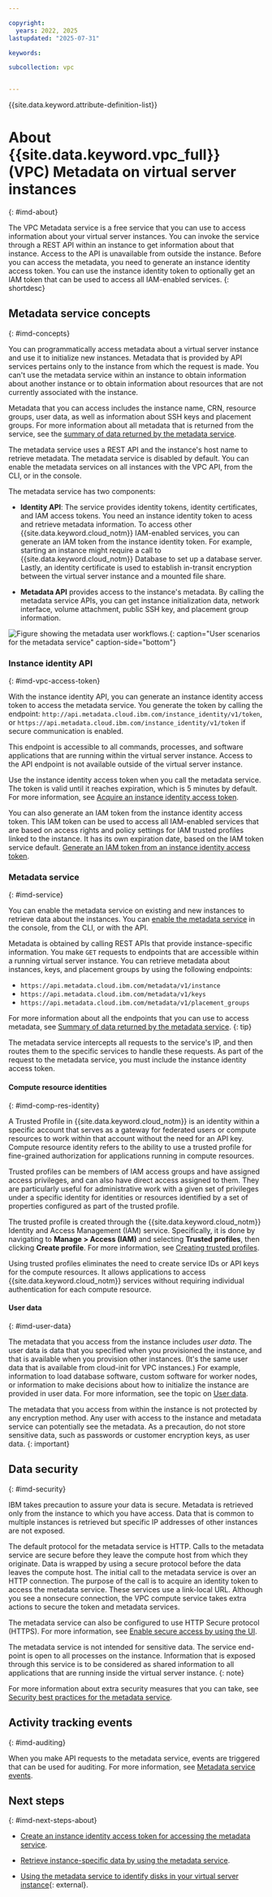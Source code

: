 ```yaml
---

copyright:
  years: 2022, 2025
lastupdated: "2025-07-31"

keywords:

subcollection: vpc


---
```


{{site.data.keyword.attribute-definition-list}}

# About {{site.data.keyword.vpc_full}} (VPC) Metadata on virtual server instances
{: #imd-about}

The VPC Metadata service is a free service that you can use to access information about your virtual server instances. You can invoke the service through a REST API within an instance to get information about that instance. Access to the API is unavailable from outside the instance. Before you can access the metadata, you need to generate an instance identity access token. You can use the instance identity token to optionally get an IAM token that can be used to access all IAM-enabled services.
{: shortdesc}

## Metadata service concepts
{: #imd-concepts}

You can programmatically access metadata about a virtual server instance and use it to initialize new instances. Metadata that is provided by API services pertains only to the instance from which the request is made. You can't use the metadata service within an instance to obtain information about another instance or to obtain information about resources that are not currently associated with the instance.

Metadata that you can access includes the instance name, CRN, resource groups, user data, as well as information about SSH keys and placement groups. For more information about all metadata that is returned from the service, see the [summary of data returned by the metadata service](/docs/vpc?topic=vpc-imd-metadata-summary).

The metadata service uses a REST API and the instance's host name to retrieve metadata. The metadata service is disabled by default. You can enable the metadata services on all instances with the VPC API, from the CLI, or in the console.

The metadata service has two components:

* **Identity API**: The service provides identity tokens, identity certificates, and IAM access tokens. You need an instance identity token to acess and retrieve metadata information. To access other {{site.data.keyword.cloud_notm}} IAM-enabled services, you can generate an IAM token from the instance identity token. For example, starting an instance might require a call to {{site.data.keyword.cloud_notm}} Database to set up a database server. Lastly, an identity certificate is used to establish in-transit encryption between the virtual server instance and a mounted file share.

* **Metadata API** provides access to the instance's metadata. By calling the metadata service APIs, you can get instance initialization data, network interface, volume attachment, public SSH key, and placement group information.

![Figure showing the metadata user workflows.](/images/metadata-service-user-workflow.png "Figure showing the metadata user workflows."){: caption="User scenarios for the metadata service" caption-side="bottom"}

### Instance identity API 
{: #imd-vpc-access-token}

With the instance identity API, you can generate an instance identity access token to access the metadata service. You generate the token by calling the endpoint: `http://api.metadata.cloud.ibm.com/instance_identity/v1/token`, or `https://api.metadata.cloud.ibm.com/instance_identity/v1/token` if secure communication is enabled. 

This endpoint is accessible to all commands, processes, and software applications that are running within the virtual server instance. Access to the API endpoint is not available outside of the virtual server instance.

Use the instance identity access token when you call the metadata service. The token is valid until it reaches expiration, which is 5 minutes by default. For more information, see [Acquire an instance identity access token](/docs/vpc?topic=vpc-imd-identity-operations#imd-json-token).

You can also generate an IAM token from the instance identity access token. This IAM token can be used to access all IAM-enabled services that are based on access rights and policy settings for IAM trusted profiles linked to the instance. It has its own expiration date, based on the IAM token service default. [Generate an IAM token from an instance identity access token](/docs/vpc?topic=vpc-imd-identity-operations#imd-token-exchange).

### Metadata service
{: #imd-service}

You can enable the metadata service on existing and new instances to retrieve data about the instances. You can [enable the metadata service](/docs/vpc?topic=vpc-imd-configure-service&interface=ui#imd-metadata-service-enable) in the console, from the CLI, or with the API.

Metadata is obtained by calling REST APIs that provide instance-specific information. You make `GET` requests to endpoints that are accessible within a running virtual server instance. You can retrieve metadata about instances, keys, and placement groups by using the following endpoints:

* `https://api.metadata.cloud.ibm.com/metadata/v1/instance`
* `https://api.metadata.cloud.ibm.com/metadata/v1/keys`
* `https://api.metadata.cloud.ibm.com/metadata/v1/placement_groups`

For more information about all the endpoints that you can use to access metadata, see [Summary of data returned by the metadata service](/docs/vpc?topic=vpc-imd-metadata-summary).
{: tip}

The metadata service intercepts all requests to the service's IP, and then routes them to the specific services to handle these requests. As part of the request to the metadata service, you must include the instance identity access token.

#### Compute resource identities
{: #imd-comp-res-identity}

A Trusted Profile in {{site.data.keyword.cloud_notm}} is an identity within a specific account that serves as a gateway for federated users or compute resources to work within that account without the need for an API key. Compute resource identity refers to the ability to use a trusted profile for fine-grained authorization for applications running in compute resources.

Trusted profiles can be members of IAM access groups and have assigned access privileges, and can also have direct access assigned to them. They are particularly useful for administrative work with a given set of privileges under a specific identity for identities or resources identified by a set of properties configured as part of the trusted profile.

The trusted profile is created through the {{site.data.keyword.cloud_notm}} Identity and Access Management (IAM) service. Specifically, it is done by navigating to **Manage > Access (IAM)** and selecting **Trusted profiles**, then clicking **Create profile**. For more information, see [Creating trusted profiles](/docs/account?topic=account-create-trusted-profile).

Using trusted profiles eliminates the need to create service IDs or API keys for the compute resources. It allows applications to access {{site.data.keyword.cloud_notm}} services without requiring individual authentication for each compute resource.

#### User data
{: #imd-user-data}

The metadata that you access from the instance includes _user data_. The user data is data that you specified when you provisioned the instance, and that is available when you provision other instances. (It's the same user data that is available from cloud-init for VPC instances.) For example, information to load database software, custom software for worker nodes, or information to make decisions about how to initialize the instance are provided in user data. For more information, see the topic on [User data](/docs/vpc?topic=vpc-user-data).

The metadata that you access from within the instance is not protected by any encryption method. Any user with access to the instance and metadata service can potentially see the metadata. As a precaution, do not store sensitive data, such as passwords or customer encryption keys, as user data.
{: important}

## Data security
{: #imd-security}

IBM takes precaution to assure your data is secure. Metadata is retrieved only from the instance to which you have access. Data that is common to multiple instances is retrieved but specific IP addresses of other instances are not exposed.

The default protocol for the metadata service is HTTP. Calls to the metadata service are secure before they leave the compute host from which they originate. Data is wrapped by using a secure protocol before the data leaves the compute host. The initial call to the metadata service is over an HTTP connection. The purpose of the call is to acquire an identity token to access the metadata service. These services use a link-local URL. Although you see a nonsecure connection, the VPC compute service takes extra actions to secure the token and metadata services.

The metadata service can also be configured to use HTTP Secure protocol (HTTPS). For more information, see [Enable secure access by using the UI](/docs/vpc?topic=vpc-imd-configure-service&interface=ui#secure-access-ui).

The metadata service is not intended for sensitive data. The service end-point is open to all processes on the instance. Information that is exposed through this service is to be considered as shared information to all applications that are running inside the virtual server instance.
{: note}

For more information about extra security measures that you can take, see [Security best practices for the metadata service](/docs/vpc?topic=vpc-imd-security-best-practices).

## Activity tracking events
{: #imd-auditing}

When you make API requests to the metadata service, events are triggered that can be used for auditing. For more information, see [Metadata service events](/docs/vpc?topic=vpc-at_events#events-metadata).

## Next steps
{: #imd-next-steps-about}

* [Create an instance identity access token for accessing the metadata service](/docs/vpc?topic=vpc-imd-configure-service#imd-get-token).

* [Retrieve instance-specific data by using the metadata service](/docs/vpc?topic=vpc-imd-access-instance-metadata).

* [Using the metadata service to identify disks in your virtual server instance](https://www.ibm.com/products/tutorials/using-the-metadata-service-to-identify-disks-in-your-vsi-with-ibm-cloud-vpc){: external}.
